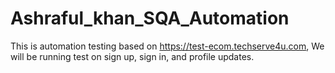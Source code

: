# Ashraful_khan_SQA_Automation
This is automation testing based on https://test-ecom.techserve4u.com, We will be running test on sign up, sign in, and profile updates.
